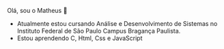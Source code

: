 Olá, sou o Matheus 👋
 

- Atualmente estou cursando Análise e Desenvolvimento de Sistemas no Instituto Federal de São Paulo Campus Bragança Paulista.
- Estou aprendendo C, Html, Css e JavaScript


